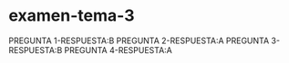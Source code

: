 # examen-tema-3
PREGUNTA 1-RESPUESTA:B
PREGUNTA 2-RESPUESTA:A
PREGUNTA 3-RESPUESTA:B
PREGUNTA 4-RESPUESTA:A
